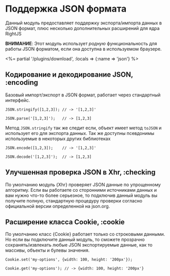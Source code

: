 # Поддержка JSON формата

Данный модуль предоставляет поддержку экспорта/импорта данных в JSON формат, плюс несколько
дополнительных расширений для ядра RightJS

__ВНИМАНИЕ__: Этот модуль использует _родную_ функциональность для работы JSON форматом, если
она доступна в используемом браузере.

<%= partial '/plugins/download', :locals => {:name => 'json'} %>


## Кодирование и декодирование JSON, :encoding

Базовый импорт/экспорт в JSON формат, работает через стандартный интерфейс.

    JSON.stringify([1,2,3]); // -> '[1,2,3]'
    
    JSON.parse('[1,2,3]');   // -> [1,2,3]

Метод `JSON.stringify` так же следит если, объект имеет метод `toJSON` и использует его для экспорта данных.
Так же доступны псевдонимы используемые в некоторых других библиотеках
    
    JSON.encode([1,2,3]);    // -> '[1,2,3]'
    
    JSON.decode('[1,2,3]');  // -> [1,2,3]
    


## Улучшенная проверка JSON в Xhr, :checking

По умолчанию модуль {Xhr} проверяет JSON данные по упрощенному алгоритму. Если вы работаете со сторонними
источниками данных и вам нужно что-то более серьезное, то подключив данный модуль вы получите полную, стандартную
процедуру проверки согласно официальной версии определенной на json.org.

## Расширение класса Cookie, :cookie

По умолчанию класс {Cookie} работает только со строковыми данными. Но если вы подключите данный модуль,
то сможете прозрачно сохранять/извлекать любые JSON экспортируемые данные, как то массивы, объекты и
булевы значения.

    Cookie.set('my-options', {width: 100, height: '200px'});

    Cookie.get('my-options'); // -> {width: 100, height: '200px'}

